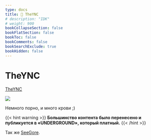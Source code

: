 ```yaml
---
type: docs
title: 🔷 TheYNC
# description: "IDK"
# weight: 900
bookCollapseSection: false
bookFlatSection: false
bookToc: false
bookComments: false
bookSearchExclude: true
bookHidden: false
---
```


# TheYNC

[TheYNC](https://theync.com/?nt)

![](@img/theync-screenshot.jpg)

Немного порно, и много крови ;)

{{< hint warning >}}
**Большинство контента было перенесено и публикуется в «UNDERGROUND», который платный.**
{{< /hint >}}

Так же [SeeGore](../seegore).
